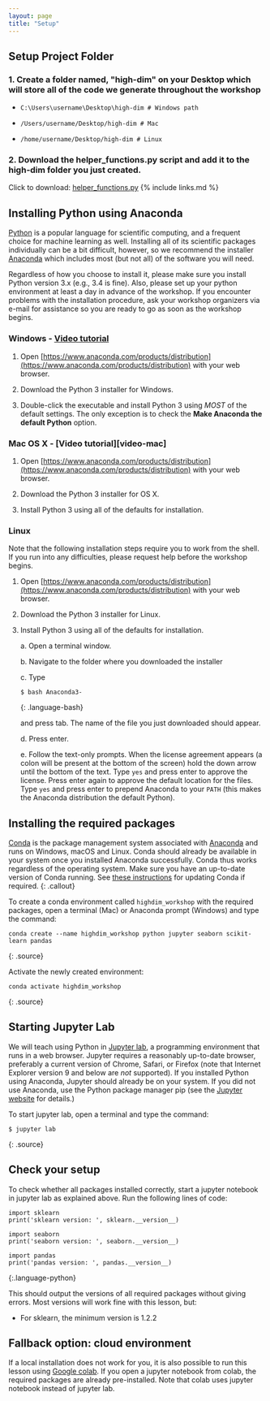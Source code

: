 ```yaml
---
layout: page
title: "Setup"
---
```


## Setup Project Folder
### 1. Create a folder named, "high-dim" on your Desktop which will store all of the code we generate throughout the workshop

- `C:\Users\username\Desktop\high-dim # Windows path`

- `/Users/username/Desktop/high-dim # Mac`

- `/home/username/Desktop/high-dim # Linux`

### 2. Download the helper_functions.py script and add it to the high-dim folder you just created.
Click to download: [helper_functions.py](/code/helper_functions.py)
{% include links.md %}



## Installing Python using Anaconda

[Python](https://python.org/) is a popular language for scientific computing, and a frequent choice
for machine learning as well. Installing all of its scientific packages
individually can be a bit difficult, however, so we recommend the installer [Anaconda](https://www.anaconda.com/products/individual)
which includes most (but not all) of the software you will need.

Regardless of how you choose to install it, please make sure you install Python
version 3.x (e.g., 3.4 is fine). Also, please set up your python environment at
least a day in advance of the workshop.  If you encounter problems with the
installation procedure, ask your workshop organizers via e-mail for assistance so
you are ready to go as soon as the workshop begins.

### Windows - [Video tutorial](https://www.youtube.com/watch?v=xxQ0mzZ8UvA)

1. Open [https://www.anaconda.com/products/distribution](https://www.anaconda.com/products/distribution)
   with your web browser.

2. Download the Python 3 installer for Windows.

3. Double-click the executable and install Python 3 using _MOST_ of the
   default settings. The only exception is to check the
   **Make Anaconda the default Python** option.

### Mac OS X - [Video tutorial][video-mac]

1. Open [https://www.anaconda.com/products/distribution](https://www.anaconda.com/products/distribution)
   with your web browser.

2. Download the Python 3 installer for OS X.

3. Install Python 3 using all of the defaults for installation.

### Linux

Note that the following installation steps require you to work from the shell.
If you run into any difficulties, please request help before the workshop begins.

1.  Open [https://www.anaconda.com/products/distribution](https://www.anaconda.com/products/distribution) with your web browser.

2.  Download the Python 3 installer for Linux.

3.  Install Python 3 using all of the defaults for installation.

    a.  Open a terminal window.

    b.  Navigate to the folder where you downloaded the installer

    c.  Type

    ~~~
    $ bash Anaconda3-
    ~~~
    {: .language-bash}

    and press tab.  The name of the file you just downloaded should appear.

    d.  Press enter.

    e.  Follow the text-only prompts.  When the license agreement appears (a colon
        will be present at the bottom of the screen) hold the down arrow until the
        bottom of the text. Type `yes` and press enter to approve the license. Press
        enter again to approve the default location for the files. Type `yes` and
        press enter to prepend Anaconda to your `PATH` (this makes the Anaconda
        distribution the default Python).

## Installing the required packages

[Conda](https://docs.conda.io/projects/conda/en/latest/) is the package management system associated with [Anaconda](https://anaconda.org) and runs on Windows, macOS and Linux.
Conda should already be available in your system once you installed Anaconda successfully. Conda thus works regardless of the operating system.
Make sure you have an up-to-date version of Conda running.
See [these instructions](https://docs.anaconda.com/anaconda/install/update-version/) for updating Conda if required.
{: .callout}

To create a conda environment called `highdim_workshop` with the required packages, open a terminal (Mac) or Anaconda prompt (Windows) and type the command:
~~~
conda create --name highdim_workshop python jupyter seaborn scikit-learn pandas
~~~
{: .source}

Activate the newly created environment:
~~~
conda activate highdim_workshop
~~~
{: .source}

## Starting Jupyter Lab

We will teach using Python in [Jupyter lab](http://jupyter.org/), a
programming environment that runs in a web browser. Jupyter requires a reasonably
up-to-date browser, preferably a current version of Chrome, Safari, or Firefox
(note that Internet Explorer version 9 and below are *not* supported). If you
installed Python using Anaconda, Jupyter should already be on your system. If
you did not use Anaconda, use the Python package manager pip
(see the [Jupyter website](http://jupyter.readthedocs.io/en/latest/install.html#optional-for-experienced-python-developers-installing-jupyter-with-pip) for details.)

To start jupyter lab, open a terminal and type the command:

~~~
$ jupyter lab
~~~
{: .source}

## Check your setup
To check whether all packages installed correctly, start a jupyter notebook in jupyter lab as
explained above. Run the following lines of code:
~~~
import sklearn
print('sklearn version: ', sklearn.__version__)

import seaborn
print('seaborn version: ', seaborn.__version__)

import pandas
print('pandas version: ', pandas.__version__)
~~~
{:.language-python}

This should output the versions of all required packages without giving errors.
Most versions will work fine with this lesson, but:
- For sklearn, the minimum version is 1.2.2

## Fallback option: cloud environment
If a local installation does not work for you, it is also possible to run this lesson using [Google colab](https://colab.research.google.com/). If you open a jupyter notebook from colab, the required packages are already pre-installed. Note that colab uses jupyter notebook instead of jupyter lab.
